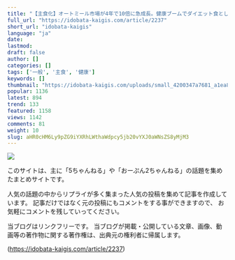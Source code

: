```yaml
---
title: "【主食化】オートミール市場が4年で10倍に急成長。健康ブームでダイエット食として知られ一般家庭にも浸透"
full_url: "https://idobata-kaigis.com/article/2237"
short_url: "idobata-kaigis"
language: "ja"
date: 
lastmod: 
draft: false
author: []
categories: []
tags: ['一般', '主食', '健康']
keywords: []
thumbnail: "https://idobata-kaigis.com/uploads/small_4200347a7681_a1ea84ca9d.jpg"
popular: 1136
latest: 894
trend: 133
featured: 1158
views: 1142
comments: 81
weight: 10
slug: aHR0cHM6Ly9pZG9iYXRhLWthaWdpcy5jb20vYXJ0aWNsZS8yMjM3
---
```


![](https://idobata-kaigis.com/uploads/small_4200347a7681_a1ea84ca9d.jpg)

<div><p class=''>このサイトは、主に「5ちゃんねる」や「おーぷん2ちゃんねる」の話題を集めたまとめサイトです。</p><p>人気の話題の中からリプライが多く集まった人気の投稿を集めて記事を作成しています。 記事だけではなく元の投稿にもコメントをする事ができますので、 お気軽にコメントを残していってください。</p><p class=''>当ブログはリンクフリーです。 当ブログが掲載・公開している文章、画像、動画等の著作物に関する著作権は、出典元の権利者に帰属します。</p></div>

(https://idobata-kaigis.com/article/2237)
